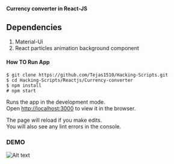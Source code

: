 #### Currency converter in React-JS

## Dependencies
1. Material-Ui <br />
2. React particles animation background component

#### How TO Run App

 `$ git clone https://github.com/Tejas1510/Hacking-Scripts.git`<br />
 `$ cd Hacking-Scripts/Reactjs/Currency-converter`<br />
`$ npm install`<br />
 `# npm start`<br />

Runs the app in the development mode.<br />
Open [http://localhost:3000](http://localhost:3000) to view it in the browser.

The page will reload if you make edits.<br />
You will also see any lint errors in the console.

### DEMO

![Alt text](https://user-images.githubusercontent.com/65030567/104946590-55164000-59e0-11eb-9ef5-ec5409356852.png )





